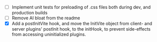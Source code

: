 - [ ] Implement unit tests for preloading of .css files both during dev, and production builds
- [ ] Remove AI bloat from the readme
- [x] Add a postInitVite hook, and move the InitVite object from client- and server plugins' postInit hook, to the initHook, to prevent side-effects from accessing uninitialized plugins.